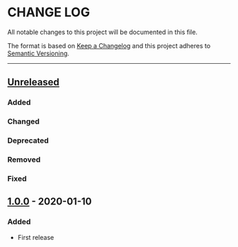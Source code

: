 # CHANGE LOG
All notable changes to this project will be documented in this file.

The format is based on [Keep a Changelog](http://keepachangelog.com/)
and this project adheres to [Semantic Versioning](http://semver.org/).

----
## [Unreleased]

### Added

### Changed

### Deprecated

### Removed

### Fixed

## [1.0.0] - 2020-01-10

### Added

* First release

<!-- Releases -->
[Unreleased]: https://github.com/cucumber/cucumber/compare/compatibility-kit/v1.0.0...main
[1.0.0]:      https://github.com/cucumber/cucumber/releases/tag/compatibility-kit/v1.0.0

<!-- Contributors in alphabetical order -->
[aslakhellesoy]:    https://github.com/aslakhellesoy
